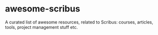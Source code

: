 # awesome-scribus
A curated list of awesome resources, related to Scribus: courses, articles, tools, project management stuff etc.

